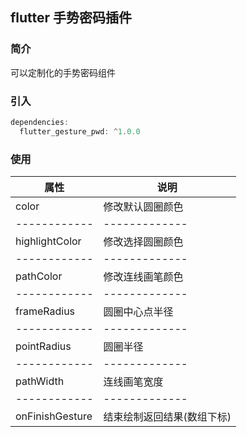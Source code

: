 ## flutter 手势密码插件

### 简介
  可以定制化的手势密码组件

### 引入
``` dart
dependencies:
  flutter_gesture_pwd: ^1.0.0
```
### 使用
属性 | 说明
------------ | -------------
color | 修改默认圆圈颜色
------------ | -------------
highlightColor  | 修改选择圆圈颜色
------------ | -------------
pathColor | 修改连线画笔颜色
------------ | -------------
frameRadius  | 圆圈中心点半径
------------ | -------------
pointRadius  | 圆圈半径
------------ | -------------
pathWidth  | 连线画笔宽度
------------ | -------------
onFinishGesture  | 结束绘制返回结果(数组下标)
